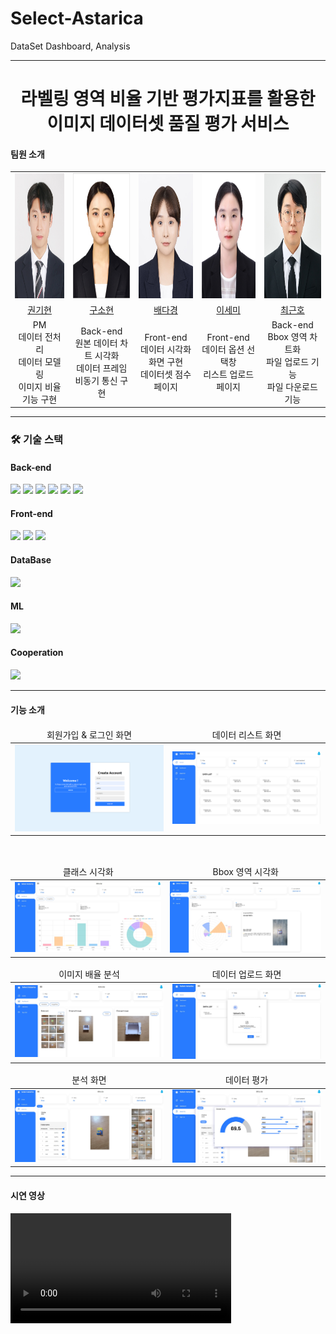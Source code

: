 # Select-Astarica

DataSet Dashboard, Analysis
<hr>
<div align=center>
    <h1>라벨링 영역 비율 기반 평가지표를 활용한 <br>이미지 데이터셋 품질 평가 서비스</h1>
</div>
<h4>팀원 소개</h4>
<table>
    <tr>
        <td align="center">
            <a href="https://github.com/rlgus3351">
                <img src="./Image/권기현.jpg" width="165px" height="200px" alt="권기현 프로필">
            </a>
        </td>
        <td align="center">
            <a href="https://github.com/so1454">
                <img src="./Image/구소현.jpg" width="165px" height="200px" alt="권기현 프로필">
            </a>
        </td>
        <td align="center">
            <a href="https://github.com/vcfrgkap">
                <img src="./Image/배다경.jpg" width="150px" height="200px" alt="배다경 프로필">
            </a>
        </td>
        <td align="center">
            <a href="https://github.com/dlpmi99">
                <img src="./Image/이세미.jpg" width="150px" height="200px" alt="이세미 프로필">
            </a>
        </td>
        <td align="center">
            <a href="https://github.com/webobae">
                <img src="./Image/최근호.jpg" width="165px" height="200px" alt="최근호 프로필">
            </a>
        </td>
    </tr>
    <tr>
        <td align="center">
            <a href="https://github.com/rlgus3351">
                권기현
            </a>
        </td>
        <td align="center">
            <a href="https://github.com/so1454">
                구소현
            </a>
        </td>
        <td align="center">
            <a href="https://github.com/vcfrgkap">
                배다경
            </a>
        </td>
        <td align="center">
            <a href="https://github.com/dlpmi99">
                이세미
            </a>
        </td>
        <td align="center">
            <a href="https://github.com/webobae">
                최근호
            </a>
        </td>
    </tr>
    <tr>
        <td align="center">
            PM<br>데이터 전처리<br>데이터 모델링<br>이미지 비율 기능 구현
        </td>
        <td align="center">
            Back-end<br>원본 데이터 차트 시각화<br>데이터 프레임 <br>비동기 통신 구현
        </td>
        <td align="center">
            Front-end<br>데이터 시각화 화면 구현<br>데이터셋 점수 페이지 
        </td>
        <td align="center">
            Front-end<br>데이터 옵션 선택창<br>리스트 업로드 페이지 
        </td>
        <td align="center">
            Back-end<br>Bbox 영역 차트화<br>파일 업로드 기능 <br>파일 다운로드 기능
        </td>
    </tr>

</table>
<hr>
<div align=left> 
  <h3>🛠 기술 스택</h3>
  <h4>Back-end</h4>
    <img src="https://img.shields.io/badge/java-007396?style=for-the-badge&logo=java&logoColor=white"> 
    <img src="https://img.shields.io/badge/spring-6DB33F?style=for-the-badge&logo=spring&logoColor=white">
    <img src="https://img.shields.io/badge/python-3776AB?style=for-the-badge&logo=python&logoColor=white"> 
    <img src="https://img.shields.io/badge/jquery-0769AD?style=for-the-badge&logo=jquery&logoColor=white">
    <img src="https://img.shields.io/badge/flask-000000?style=for-the-badge&logo=flask&logoColor=white">
    <img src="https://img.shields.io/badge/apache tomcat-F8DC75?style=for-the-badge&logo=apachetomcat&logoColor=black">
  <h4>Front-end</h4>
    <img src="https://img.shields.io/badge/html5-E34F26?style=for-the-badge&logo=html5&logoColor=white"> 
    <img src="https://img.shields.io/badge/css-1572B6?style=for-the-badge&logo=css3&logoColor=white"> 
    <img src="https://img.shields.io/badge/javascript-F7DF1E?style=for-the-badge&logo=javascript&logoColor=black"> 
  <h4>DataBase</h4>
    <img src="https://img.shields.io/badge/mysql-4479A1?style=for-the-badge&logo=mysql&logoColor=white">
  <h4>ML</h4>
    <img src="https://img.shields.io/badge/python-3776AB?style=for-the-badge&logo=python&logoColor=white"> 
  <h4>Cooperation</h4>
    <img src="https://img.shields.io/badge/github-181717?style=for-the-badge&logo=github&logoColor=white">
<hr>
</div>

<div align="left">
    <h4>기능 소개</h4>
    <table>
        <thead>
            <td align="center">회원가입 & 로그인 화면</td>
            <td align="center">데이터 리스트 화면</td>
        </thead>
        <tbody>
            <td><img src="./Image/로그인.png" width="350px" alt=""></td>
            <td><img src="./Image/메인페이지.jpg" width="350px" alt=""></td>
        </tbody>
    </table>
    <br>
    <table>
        <thead>
            <td align="center">클래스 시각화</td>
            <td align="center">Bbox 영역 시각화</td>
        </thead>
        <tbody>
            <td><img src="./Image/클래스 차트.jpg" width="350px" alt=""></td>
            <td><img src="./Image/bbox차트.jpg" width="350px" alt=""></td>
        </tbody>
    </table>
    <table>
        <thead>
            <td align="center">이미지 배율 분석</td>
            <td align="center">데이터 업로드 화면</td>
        </thead>
        <tbody>
            <td><img src="./Image/이미지 배율 분석.jpg" width="350px" alt=""></td>
            <td><img src="./Image/업로드.jpg" width="350px" alt=""></td>
        </tbody>
    </table>
    <table>
        <thead>
            <td align="center">분석 화면</td>
            <td align="center">데이터 평가</td>
        </thead>
        <tbody>
            <td><img src="./Image/분석창.jpg" width="350px" alt=""></td>
            <td><img src="./Image/데이터 평가.jpg" width="350px" alt=""></td>
        </tbody>
    </table>
</div>
<hr>
<h4>시연 영상</h4>
<div>
    <video src="Image/시연영상.mp4" width="70%"></video>
</div>
